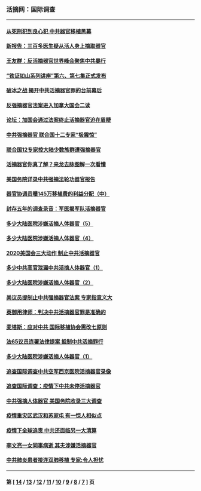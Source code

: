 ### 活摘网：国际调查
---
#### [从死刑犯到良心犯 中共器官移植黑幕](../../pages/nf5947/n13764669.md?06250430) 
#### [新报告：三百多医生疑从活人身上摘取器官](../../pages/nf5947/n13703044.md?06250430) 
#### [王友群：反活摘器官世界峰会聚焦中共暴行](../../pages/nf5947/n13250738.md?06250430) 
#### [“铁证如山系列讲座”第六、第七集正式发布](../../pages/nf5947/n13106287.md?06250430) 
#### [破冰之战 揭开中共活摘器官罪的台前幕后](../../pages/nf5947/n13082457.md?06250430) 
#### [反强摘器官法案进入加拿大国会二读](../../pages/nf5947/n13033450.md?06250430) 
#### [论坛：加国会通过法案终止活摘器官迫在眉睫](../../pages/nf5947/n13029839.md?06250430) 
#### [中共强摘器官 联合国十二专家“极震惊”](../../pages/nf5947/n13024313.md?06250430) 
#### [联合国12专家控大陆少数族群遭强摘器官](../../pages/nf5947/n13023877.md?06250430) 
#### [活摘器官你真了解？来龙去脉图解一次看懂](../../pages/nf5947/n13013820.md?06250430) 
#### [美国务院详录中共强摘法轮功器官报告](../../pages/nf5947/n12944519.md?06250430) 
#### [器官协调员曝145万移植费的利益分配（中）](../../pages/nf5947/n12894547.md?06250430) 
#### [封存五年的调查录音：军医揭军队活摘器官](../../pages/nf5947/n12798692.md?06250430) 
#### [多少大陆医院涉嫌活摘人体器官（5）](../../pages/nf5947/n12768383.md?06250430) 
#### [多少大陆医院涉嫌活摘人体器官（4）](../../pages/nf5947/n12664434.md?06250430) 
#### [2020美国会三大动作 制止中共活摘器官](../../pages/nf5947/n12682004.md?06250430) 
#### [多少中共高官泄漏中共活摘人体器官（1）](../../pages/nf5947/n12671234.md?06250430) 
#### [多少大陆医院涉嫌活摘人体器官（2）](../../pages/nf5947/n12655589.md?06250430) 
#### [美议员提制止中共强摘器官法案 专家指意义大](../../pages/nf5947/n12630561.md?06250430) 
#### [英御用律师：判决中共活摘器官罪是准确的](../../pages/nf5947/n12580740.md?06250430) 
#### [麦塔斯：应对中共 国际移植协会需改七原则](../../pages/nf5947/n12514711.md?06250430) 
#### [法65议员连署法律提案 抵制中共活摘罪行](../../pages/nf5947/n12437047.md?06250430) 
#### [多少大陆医院涉嫌活摘人体器官（1）](../../pages/nf5947/n12414284.md?06250430) 
#### [追查国际调查中共空军西京医院活摘器官录像](../../pages/nf5947/n12348837.md?06250430) 
#### [追查国际调查：疫情下中共未停活摘器官](../../pages/nf5947/n12273415.md?06250430) 
#### [中共强摘人体器官 美国务院收录三大调查](../../pages/nf5947/n12181488.md?06250430) 
#### [疫情重灾区武汉和苏家屯 有一惊人相似点](../../pages/nf5947/n12150824.md?06250430) 
#### [疫情下全球追责 中共还面临另一大清算](../../pages/nf5947/n12070397.md?06250430) 
#### [李文亮一女同事病逝 其夫涉嫌活摘器官](../../pages/nf5947/n11957882.md?06250430) 
#### [中共肺炎患者接连双肺移植 专家:令人担忧](../../pages/nf5947/n11945516.md?06250430) 

---
#### 第 [ [14](./14.md?06250430) / [13](./13.md?06250430) / [12](./12.md?06250430) / [11](./11.md?06250430) / [10](./10.md?06250430) / [9](./9.md?06250430) / [8](./8.md?06250430) / [7](./7.md?06250430) ] 页

